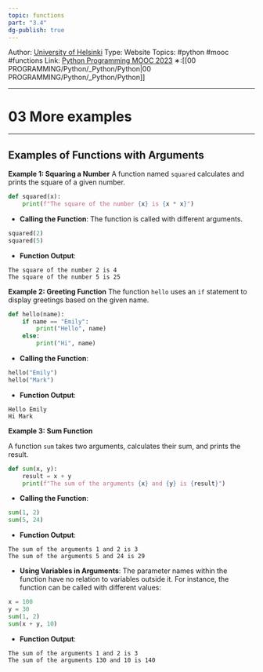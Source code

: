 ```yaml
---
topic: functions
part: "3.4"
dg-publish: true
---
```

Author: [University of Helsinki](https://programming-23.mooc.fi/)
Type: Website
Topics: #python #mooc #functions
Link: [Python Programming MOOC 2023](https://programming-23.mooc.fi/)
∗:[[00 PROGRAMMING/Python/_Python/Python\|00 PROGRAMMING/Python/_Python/Python]] 

---
# 03 More examples

--- 

## Examples of Functions with Arguments

**Example 1: Squaring a Number**
A function named `squared` calculates and prints the square of a given number.
```python
def squared(x):
    print(f"The square of the number {x} is {x * x}")
```
- **Calling the Function**: The function is called with different arguments.
```python
squared(2)
squared(5)
```
- **Function Output**:
```plaintext
The square of the number 2 is 4
The square of the number 5 is 25
```


**Example 2: Greeting Function**
The function `hello` uses an `if` statement to display greetings based on the given name.
```python
def hello(name):
    if name == "Emily":
        print("Hello", name)
    else:
        print("Hi", name)
```
- **Calling the Function**:
```python
hello("Emily")
hello("Mark")
```
- **Function Output**:
```plaintext
Hello Emily
Hi Mark
```

**Example 3: Sum Function**

A function `sum` takes two arguments, calculates their sum, and prints the result.

```python
def sum(x, y):
    result = x + y
    print(f"The sum of the arguments {x} and {y} is {result}")
```
- **Calling the Function**:
```python
sum(1, 2)
sum(5, 24)
```
- **Function Output**:
```plaintext
The sum of the arguments 1 and 2 is 3
The sum of the arguments 5 and 24 is 29
```


- **Using Variables in Arguments**:
The parameter names within the function have no relation to variables outside it. For instance, the function can be called with different values:

```python
x = 100
y = 30
sum(1, 2)
sum(x + y, 10)
```
- **Function Output**:
```plaintext
The sum of the arguments 1 and 2 is 3
The sum of the arguments 130 and 10 is 140
```
